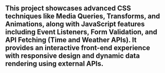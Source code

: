 ## This project showcases advanced CSS techniques like Media Queries, Transforms, and Animations, along with JavaScript features including Event Listeners, Form Validation, and API Fetching (Time and Weather APIs).  It provides an interactive front-end experience with responsive design and dynamic data rendering using external APIs.
